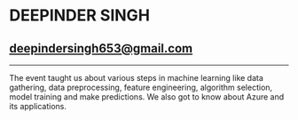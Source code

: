 # DEEPINDER SINGH
## deepindersingh653@gmail.com

<hr>


<p>
 The event taught us about various steps in machine learning like data gathering, data preprocessing, feature engineering, algorithm selection, model training and make predictions.
 We also got to know about Azure and its applications.
</p>
